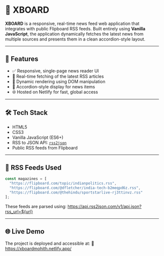 # 📰 XBOARD

**XBOARD** is a responsive, real-time news feed web application that integrates with public Flipboard RSS feeds. Built entirely using **Vanilla JavaScript**, the application dynamically fetches the latest news from multiple sources and presents them in a clean accordion-style layout.

---

## 📌 Features

- ✅ Responsive, single-page news reader UI
- 🔄 Real-time fetching of the latest RSS articles
- 📂 Dynamic rendering using DOM manipulation
- 🧩 Accordion-style display for news items
- 🌐 Hosted on Netlify for fast, global access

---

## 🛠️ Tech Stack

- HTML5
- CSS3
- Vanilla JavaScript (ES6+)
- RSS to JSON API: [`rss2json`](https://api.rss2json.com)
- Public RSS feeds from Flipboard

---

## 📡 RSS Feeds Used

```js
const magazines = [
  "https://flipboard.com/topic/indianpolitics.rss",
  "https://flipboard.com/@dfletcher/india-tech-b2meqpd6z.rss",
  "https://flipboard.com/@thehindu/sportstarlive-rj3ttinvz.rss"
];
```

These feeds are parsed using:
https://api.rss2json.com/v1/api.json?rss_url=${url}

---

## 🌐 Live Demo

The project is deployed and accessible at:
🔗 https://xboardmohith.netlify.app/
